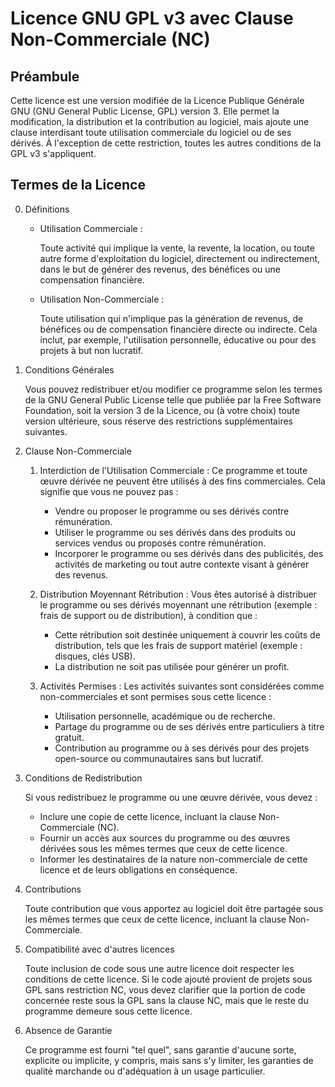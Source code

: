 # Licence GNU GPL v3 avec Clause Non-Commerciale (NC)
## Préambule

Cette licence est une version modifiée de la Licence Publique Générale GNU (GNU General Public License, GPL) version 3. Elle permet la modification, la distribution et la contribution au logiciel, mais ajoute une clause interdisant toute utilisation commerciale du logiciel ou de ses dérivés. À l'exception de cette restriction, toutes les autres conditions de la GPL v3 s'appliquent.

## Termes de la Licence

0. Définitions

    - Utilisation Commerciale :

        Toute activité qui implique la vente, la revente, la location, ou toute autre forme d'exploitation du logiciel, directement ou indirectement, dans le but de générer des revenus, des bénéfices ou une compensation financière.

    - Utilisation Non-Commerciale :
    
        Toute utilisation qui n'implique pas la génération de revenus, de bénéfices ou de compensation financière directe ou indirecte. Cela inclut, par exemple, l'utilisation personnelle, éducative ou pour des projets à but non lucratif.

1. Conditions Générales

    Vous pouvez redistribuer et/ou modifier ce programme selon les termes de la GNU General Public License telle que publiée par la Free Software Foundation, soit la version 3 de la Licence, ou (à votre choix) toute version ultérieure, sous réserve des restrictions supplémentaires suivantes.

2. Clause Non-Commerciale

    1. Interdiction de l'Utilisation Commerciale : Ce programme et toute œuvre dérivée ne peuvent être utilisés à des fins commerciales. Cela signifie que vous ne pouvez pas :

        - Vendre ou proposer le programme ou ses dérivés contre rémunération.
        - Utiliser le programme ou ses dérivés dans des produits ou services vendus ou proposés contre rémunération.
        - Incorporer le programme ou ses dérivés dans des publicités, des activités de marketing ou tout autre contexte visant à générer des revenus.

    2. Distribution Moyennant Rétribution : Vous êtes autorisé à distribuer le programme ou ses dérivés moyennant une rétribution (exemple : frais de support ou de distribution), à condition que :
        
        - Cette rétribution soit destinée uniquement à couvrir les coûts de distribution, tels que les frais de support matériel (exemple : disques, clés USB).
        - La distribution ne soit pas utilisée pour générer un profit.

    3. Activités Permises : Les activités suivantes sont considérées comme non-commerciales et sont permises sous cette licence :
        
        - Utilisation personnelle, académique ou de recherche.
        - Partage du programme ou de ses dérivés entre particuliers à titre gratuit.
        - Contribution au programme ou à ses dérivés pour des projets open-source ou communautaires sans but lucratif.

3. Conditions de Redistribution

    Si vous redistribuez le programme ou une œuvre dérivée, vous devez :

    - Inclure une copie de cette licence, incluant la clause Non-Commerciale (NC).
    - Fournir un accès aux sources du programme ou des œuvres dérivées sous les mêmes termes que ceux de cette licence.
    - Informer les destinataires de la nature non-commerciale de cette licence et de leurs obligations en conséquence.

4. Contributions

    Toute contribution que vous apportez au logiciel doit être partagée sous les mêmes termes que ceux de cette licence, incluant la clause Non-Commerciale.

5. Compatibilité avec d'autres licences

    Toute inclusion de code sous une autre licence doit respecter les conditions de cette licence. Si le code ajouté provient de projets sous GPL sans restriction NC, vous devez clarifier que la portion de code concernée reste sous la GPL sans la clause NC, mais que le reste du programme demeure sous cette licence.

6. Absence de Garantie

    Ce programme est fourni "tel quel", sans garantie d'aucune sorte, explicite ou implicite, y compris, mais sans s'y limiter, les garanties de qualité marchande ou d'adéquation à un usage particulier.